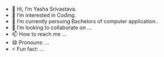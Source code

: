 - 👋 Hi, I’m Yasha Srivastava.
- 👀 I’m interested in Coding.
- 🌱 I’m currently persuing Bachelors of computer application..
- 💞️ I’m looking to collaborate on ...
- 📫 How to reach me ...
- 😄 Pronouns: ...
- ⚡ Fun fact: ...

<!---
yashasrivastava6/yashasrivastava6 is a ✨ special ✨ repository because its `README.md` (this file) appears on your GitHub profile.
You can click the Preview link to take a look at your changes.
--->
